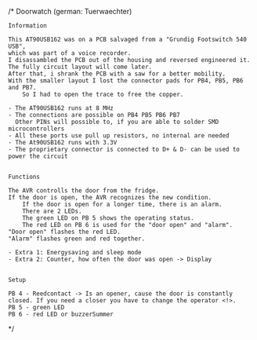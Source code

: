 /*
	Doorwatch (german: Tuerwaechter)

	Information

	This AT90USB162 was on a PCB salvaged from a "Grundig Footswitch 540 USB",
 	which was part of a voice recorder.
 	I disassambled the PCB out of the housing and reversed engineered it.
 	The fully circuit layout will come later.
  	After that, i shrank the PCB with a saw for a better mobility.
   	With the smaller layout I lost the connector pads for PB4, PB5, PB6 and PB7.
    	So I had to open the trace to free the copper.

	- The AT90USB162 runs at 8 MHz
	- The connections are possible on PB4 PB5 PB6 PB7
 	  Other PINs will possible to, if you are able to solder SMD microcontrollers
	- All these ports use pull up resistors, no internal are needed
	- The At90USB162 runs with 3.3V
	- The proprietary connector is connected to D+ & D- can be used to power the circuit


	Functions

	The AVR controlls the door from the fridge.
	If the door is open, the AVR recognizes the new condition.
    	If the door is open for a longer time, there is an alarm.
     	There are 2 LEDs.
      	The green LED on PB 5 shows the operating status.
       	The red LED on PB 6 is used for the "door open" and "alarm".
	"Door open" flashes the red LED.
 	"Alarm" flashes green and red together.

 	- Extra 1: Energysaving and sleep mode
	- Extra 2: Counter, how often the door was open -> Display


	Setup
 
	PB 4 - Reedcontact -> Is an opener, cause the door is constantly closed. If you need a closer you have to change the operator <!>.
	PB 5 - green LED
	PB 6 - red LED or buzzerSummer
*/
